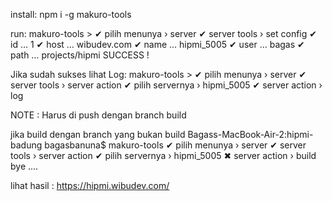 install:
npm i -g makuro-tools

run:
makuro-tools >
✔ pilih menunya › server
✔ server tools › set config
✔ id … 1
✔ host … wibudev.com
✔ name … hipmi_5005
✔ user … bagas
✔ path … projects/hipmi
SUCCESS !

Jika sudah sukses
lihat Log: 
makuro-tools >
✔ pilih menunya › server
✔ server tools › server action
✔ pilih servernya › hipmi_5005
✔ server action › log

NOTE : Harus di push dengan branch build

jika build dengan branch yang bukan build
Bagass-MacBook-Air-2:hipmi-badung bagasbanuna$ makuro-tools
✔ pilih menunya › server
✔ server tools › server action
✔ pilih servernya › hipmi_5005
✖ server action › build
bye ....

lihat hasil :
https://hipmi.wibudev.com/
